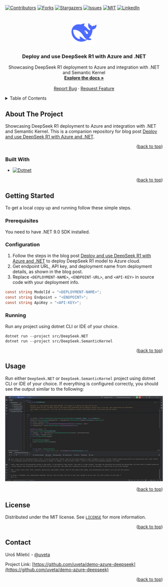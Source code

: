 <!-- Improved compatibility of back to top link -->

<a id="readme-top"></a>

<!-- PROJECT SHIELDS -->

[![Contributors][contributors-shield]][contributors-url]
[![Forks][forks-shield]][forks-url]
[![Stargazers][stars-shield]][stars-url]
[![Issues][issues-shield]][issues-url]
[![MIT][license-shield]][license-url]
[![LinkedIn][linkedin-shield]][linkedin-url]

<!-- PROJECT LOGO -->
<br />
<div align="center">
  <a href="https://github.com/uveta/demo-azure-deepseek">
    <img src="images/deepseek-color.png" alt="Logo" width="80" height="80">
  </a>

<h3 align="center">Deploy and use DeepSeek R1 with Azure and .NET</h3>

  <p align="center">
    Showcasing DeepSeek R1 deployment to Azure and integration with .NET and Semantic Kernel
    <br />
    <a href="https://github.com/uveta/demo-azure-deepseek"><strong>Explore the docs »</strong></a>
    <br />
    <br />
    <a href="https://github.com/uveta/demo-azure-deepseek/issues/new?labels=bug&template=bug-report---.md">Report Bug</a>
    &middot;
    <a href="https://github.com/uveta/demo-azure-deepseek/issues/new?labels=enhancement&template=feature-request---.md">Request Feature</a>
  </p>
</div>

<!-- TABLE OF CONTENTS -->
<details>
  <summary>Table of Contents</summary>
  <ol>
    <li>
      <a href="#about-the-project">About The Project</a>
      <ul>
        <li><a href="#built-with">Built With</a></li>
      </ul>
    </li>
    <li>
      <a href="#getting-started">Getting Started</a>
      <ul>
        <li><a href="#prerequisites">Prerequisites</a></li>
        <li><a href="#configuration">Configuration</a></li>
        <li><a href="#running">Running</a></li>
      </ul>
    </li>
    <li><a href="#usage">Usage</a></li>
    <li><a href="#contact">Contact</a></li>
  </ol>
</details>

<!-- ABOUT THE PROJECT -->

## About The Project

Showcasing DeepSeek R1 deployment to Azure and integration with .NET and Semantic Kernel. This is a companion repository for blog post [Deploy and use DeepSeek R1 with Azure and .NET](https://www.uveta.io/categories/blog/deploy-and-use-deepseek-r1-with-azure-and-net/).

<p align="right">(<a href="#readme-top">back to top</a>)</p>

### Built With

- [![Dotnet][Dotnet.com]][Dotnet-url]

<p align="right">(<a href="#readme-top">back to top</a>)</p>

<!-- GETTING STARTED -->

## Getting Started

To get a local copy up and running follow these simple steps.

### Prerequisites

You need to have .NET 9.0 SDK installed.

### Configuration

1. Follow the steps in the blog post [Deploy and use DeepSeek R1 with Azure and .NET](https://www.uveta.io/categories/blog/deploy-and-use-deepseek-r1-with-azure-and-net/) to deploy DeepSeek R1 model to Azure cloud.
2. Get endpoint URL, API key, and deployment name from deployment details, as shown in the blog post.
3. Replace `<DEPLOYMENT-NAME>`, `<ENDPOINT-URL>`, and `<API-KEY>` in source code with your deployment info.

```csharp
const string ModelId = "<DEPLOYMENT-NAME>";
const string Endpoint = "<ENDPOINT>";
const string ApiKey = "<API-KEY>";
```

### Running

Run any project using dotnet CLI or IDE of your choice.

```pwsh
dotnet run --project src/DeepSeek.NET
dotnet run --project src/DeepSeek.SemanticKernel
```

<p align="right">(<a href="#readme-top">back to top</a>)</p>

<!-- USAGE EXAMPLES -->

## Usage

Run either `DeepSeek.NET` or `DeepSeek.SemanticKernel` project using dotnet CLI or IDE of your choice. If everything is configured correctly, you should see the output similar to the following:

<!-- image/usage.png -->

![DeepSeek R1 console chat][product-screenshot]

<p align="right">(<a href="#readme-top">back to top</a>)</p>

<!-- LICENSE -->

## License

Distributed under the MIT license. See [`LICENSE`](./LICENSE) for more information.

<p align="right">(<a href="#readme-top">back to top</a>)</p>

<!-- CONTACT -->

## Contact

Uroš Miletić - [@uveta](https://www.github.com/uveta)

Project Link: [https://github.com/uveta/demo-azure-deepseek](https://github.com/uveta/demo-azure-deepseek)

<p align="right">(<a href="#readme-top">back to top</a>)</p>

<!-- MARKDOWN LINKS & IMAGES -->
<!-- https://www.markdownguide.org/basic-syntax/#reference-style-links -->

[contributors-shield]: https://img.shields.io/github/contributors/uveta/demo-azure-deepseek.svg?style=for-the-badge
[contributors-url]: https://github.com/uveta/demo-azure-deepseek/graphs/contributors
[forks-shield]: https://img.shields.io/github/forks/uveta/demo-azure-deepseek.svg?style=for-the-badge
[forks-url]: https://github.com/uveta/demo-azure-deepseek/network/members
[stars-shield]: https://img.shields.io/github/stars/uveta/demo-azure-deepseek.svg?style=for-the-badge
[stars-url]: https://github.com/uveta/demo-azure-deepseek/stargazers
[issues-shield]: https://img.shields.io/github/issues/uveta/demo-azure-deepseek.svg?style=for-the-badge
[issues-url]: https://github.com/uveta/demo-azure-deepseek/issues
[license-shield]: https://img.shields.io/github/license/uveta/demo-azure-deepseek.svg?style=for-the-badge
[license-url]: https://github.com/uveta/demo-azure-deepseek/blob/master/LICENSE
[linkedin-shield]: https://img.shields.io/badge/-LinkedIn-black.svg?style=for-the-badge&logo=linkedin&colorB=555
[linkedin-url]: https://linkedin.com/in/uveta
[product-screenshot]: images/usage.png
[Dotnet.com]: https://img.shields.io/badge/-.NET%209.0-blueviolet
[Dotnet-url]: https://dotnet.microsoft.com

